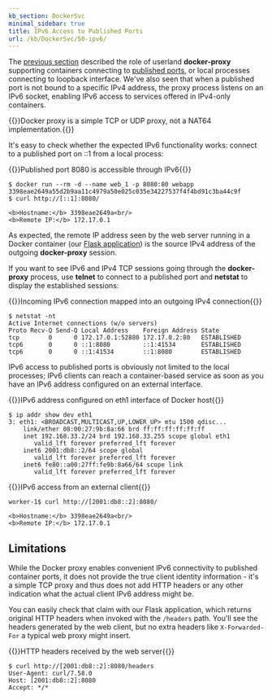 ```yaml
---
kb_section: DockerSvc
minimal_sidebar: true
title: IPv6 Access to Published Ports
url: /kb/DockerSvc/50-ipv6/
---
```

The [previous section](/kb/DockerSvc/30-nat-iptables/) described the role of userland **docker-proxy** supporting containers connecting to [published ports](/kb/DockerSvc/20-Published/), or local processes connecting to loopback interface. We've also seen that when a published port is not bound to a specific IPv4 address, the proxy process listens on an IPv6 socket, enabling IPv6 access to services offered in IPv4-only containers.

{{<note info>}}Docker proxy is a simple TCP or UDP proxy, not a NAT64 implementation.{{</note>}}

It's easy to check whether the expected IPv6 functionality works: connect to a published port on ::1 from a local process:

{{<cc>}}Published port 8080 is accessible through IPv6{{</cc>}}
```
$ docker run --rm -d --name web_1 -p 8080:80 webapp
3398eae2649a55d2b9aa11c4979a50e025c035e34227537f4f4bd91c3ba44c9f
$ curl http://[::1]:8080/

<b>Hostname:</b> 3398eae2649a<br/>
<b>Remote IP:</b> 172.17.0.1
```

As expected, the remote IP address seen by the web server running in a Docker container (our [Flask application](/kb/DockerSvc/10-Exposed/)) is the source IPv4 address of the outgoing **docker-proxy** session.

If you want to see IPv6 and IPv4 TCP sessions going through the **docker-proxy** process, use **telnet** to connect to a published port and **netstat** to display the established sessions:

{{<cc>}}Incoming IPv6 connection mapped into an outgoing IPv4 connection{{</cc>}}
```
$ netstat -nt
Active Internet connections (w/o servers)
Proto Recv-Q Send-Q Local Address    Foreign Address State
tcp        0      0 172.17.0.1:52880 172.17.0.2:80   ESTABLISHED
tcp6       0      0 ::1:8080         ::1:41534       ESTABLISHED
tcp6       0      0 ::1:41534        ::1:8080        ESTABLISHED
```

IPv6 access to published ports is obviously not limited to the local processes; IPv6 clients can reach a container-based service as soon as you have an IPv6 address configured on an external interface.

{{<cc>}}IPv6 address configured on eth1 interface of Docker host{{</cc>}}
```
$ ip addr show dev eth1
3: eth1: <BROADCAST,MULTICAST,UP,LOWER_UP> mtu 1500 qdisc...
    link/ether 08:00:27:9b:8a:66 brd ff:ff:ff:ff:ff:ff
    inet 192.168.33.2/24 brd 192.168.33.255 scope global eth1
       valid_lft forever preferred_lft forever
    inet6 2001:db8::2/64 scope global
       valid_lft forever preferred_lft forever
    inet6 fe80::a00:27ff:fe9b:8a66/64 scope link
       valid_lft forever preferred_lft forever
```

{{<cc>}}IPv6 access from an external client{{</cc>}}
```
worker-1$ curl http://[2001:db8::2]:8080/

<b>Hostname:</b> 3398eae2649a<br/>
<b>Remote IP:</b> 172.17.0.1
```

## Limitations

While the Docker proxy enables convenient IPv6 connectivity to published container ports, it does not provide the true client identity information - it's a simple TCP proxy and thus does not add HTTP headers or any other indication what the actual client IPv6 address might be.

You can easily check that claim with our Flask application, which returns original HTTP headers when invoked with the `/headers` path. You'll see the headers generated by the web client, but no extra headers like `X-Forwarded-For` a typical web proxy might insert.

{{<cc>}}HTTP headers received by the web server{{</cc>}}
```
$ curl http://[2001:db8::2]:8080/headers
User-Agent: curl/7.58.0
Host: [2001:db8::2]:8080
Accept: */*
```
